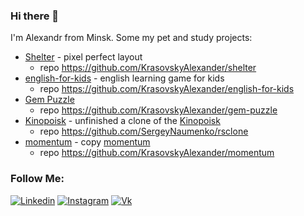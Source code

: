 ### Hi there 👋

I'm Alexandr from Minsk.
Some my pet and study projects:
  - [Shelter](https://rolling-scopes-school.github.io/krasovskyalexander-JS2020Q3/shelter/pages/main/) - pixel perfect layout
     - repo https://github.com/KrasovskyAlexander/shelter
  - [english-for-kids](https://rolling-scopes-school.github.io/krasovskyalexander-JS2020Q3/english-for-kids/) - english learning game for kids
    - repo https://github.com/KrasovskyAlexander/english-for-kids
  - [Gem Puzzle](https://rolling-scopes-school.github.io/krasovskyalexander-JS2020Q3/gem-puzzle/)
    - repo https://github.com/KrasovskyAlexander/gem-puzzle
  - [Kinopoisk](https://rsclone-kino.netlify.app/) - unfinished a clone of the [Kinopoisk](https://www.kinopoisk.ru/)
    - repo https://github.com/SergeyNaumenko/rsclone
  - [momentum](https://rolling-scopes-school.github.io/krasovskyalexander-JS2020Q3/momentum/) - copy [momentum](https://chrome.google.com/webstore/detail/momentum/laookkfknpbbblfpciffpaejjkokdgca?hl=ru)
    - repo https://github.com/KrasovskyAlexander/momentum


### Follow Me:
[![Linkedin](https://img.shields.io/badge/-Linkedin-090909)](https://www.linkedin.com/in/alexander-krasovsky/)
[![Instagram](https://img.shields.io/badge/-Instagram-090909)](https://www.instagram.com/krasovski_alexander/)
[![Vk](https://img.shields.io/badge/-Vk-090909)](https://vk.com/aleksandr_krasovski)
